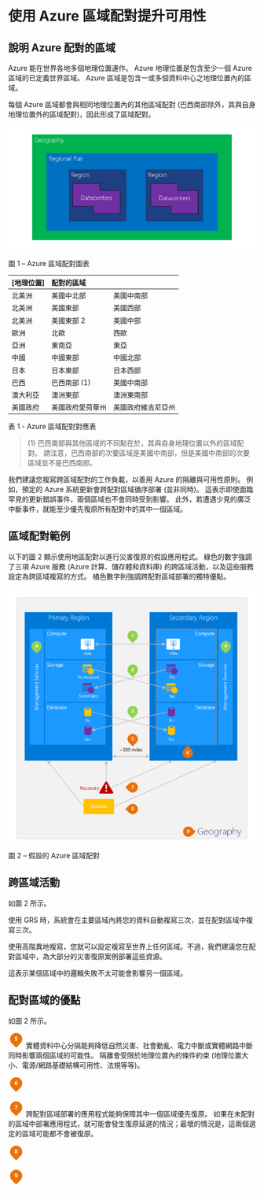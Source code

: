 <properties
    pageTitle="使用 Azure 區域配對提升業務續航力"
    description="使用區域配對可確保應用程式在資料中心故障時擁有恢復力。"
    services="multiple"
    documentationCenter=""
    authors="rboucher"
    manager="jwhit"
    editor="tysonn"/>

<tags
    ms.service="backup"
    ms.workload="storage-backup-recovery"
    ms.tgt_pltfrm="na"
    ms.devlang="na"
    ms.topic="article"
    ms.date="09/16/2015"
    ms.author="robb"/>


# 使用 Azure 區域配對提升可用性

## 說明 Azure 配對的區域

Azure 能在世界各地多個地理位置運作。 Azure 地理位置是包含至少一個 Azure 區域的已定義世界區域。 Azure 區域是包含一或多個資料中心之地理位置內的區域。

每個 Azure 區域都會與相同地理位置內的其他區域配對 (巴西南部除外，其與自身地理位置外的區域配對)，因此形成了區域配對。


![AzureGeography](./media/best-practices-availability-paired-regions/GeoRegionDataCenter.png)

圖 1 – Azure 區域配對圖表



| [地理位置]| 配對的區域| |
| :-------------| :-------------   | :-------------   |
| 北美洲| 美國中北部| 美國中南部|
| 北美洲| 美國東部| 美國西部|
| 北美洲| 美國東部 2| 美國中部|
| 歐洲| 北歐| 西歐|
| 亞洲| 東南亞| 東亞|
| 中國| 中國東部| 中國北部|
| 日本| 日本東部| 日本西部|
| 巴西| 巴西南部 (1)| 美國中南部|
| 澳大利亞| 澳洲東部| 澳洲東南部|
| 美國政府| 美國政府愛荷華州| 美國政府維吉尼亞州|

表 1 - Azure 區域配對對應表

> (1) 巴西南部與其他區域的不同點在於，其與自身地理位置以外的區域配對。 請注意，巴西南部的次要區域是美國中南部，但是美國中南部的次要區域並不是巴西南部。

我們建議您複寫跨區域配對的工作負載，以善用 Azure 的隔離與可用性原則。 例如，預定的 Azure 系統更新會跨配對區域循序部署 (並非同時)。 這表示即使面臨罕見的更新錯誤事件，兩個區域也不會同時受到影響。 此外，若遭遇少見的廣泛中斷事件，就能至少優先復原所有配對中的其中一個區域。

## 區域配對範例

以下的圖 2 顯示使用地區配對以進行災害復原的假設應用程式。 綠色的數字強調了三項 Azure 服務 (Azure 計算、儲存體和資料庫) 的跨區域活動，以及這些服務設定為跨區域複寫的方式。 橘色數字則強調跨配對區域部署的獨特優點。


![配對區域優點概觀](./media/best-practices-availability-paired-regions/PairedRegionsOverview2.png)

圖 2 – 假設的 Azure 區域配對

## 跨區域活動

如圖 2 所示。



使用 GRS 時，系統會在主要區域內將您的資料自動複寫三次，並在配對區域中複寫三次。


使用高階異地複寫，您就可以設定複寫至世界上任何區域。不過，我們建議您在配對區域中，為大部分的災害復原案例部署這些資源。

這表示某個區域中的邏輯失敗不太可能會影響另一個區域。

## 配對區域的優點

如圖 2 所示。

![5Orange](./media/best-practices-availability-paired-regions/5Orange.png)
實體資料中心分隔能夠降低自然災害、社會動亂、電力中斷或實體網路中斷同時影響兩個區域的可能性。 隔離會受限於地理位置內的條件約束 (地理位置大小、電源/網路基礎結構可用性、法規等等)。

![6Orange](./media/best-practices-availability-paired-regions/6Orange.png)


![7Orange](./media/best-practices-availability-paired-regions/7Orange.png)
跨配對區域部署的應用程式能夠保障其中一個區域優先復原。 如果在未配對的區域中部署應用程式，就可能會發生復原延遲的情況；最壞的情況是，這兩個選定的區域可能都不會被復原。

![8Orange](./media/best-practices-availability-paired-regions/8Orange.png)



![9Orange](./media/best-practices-availability-paired-regions/9Orange.png)






